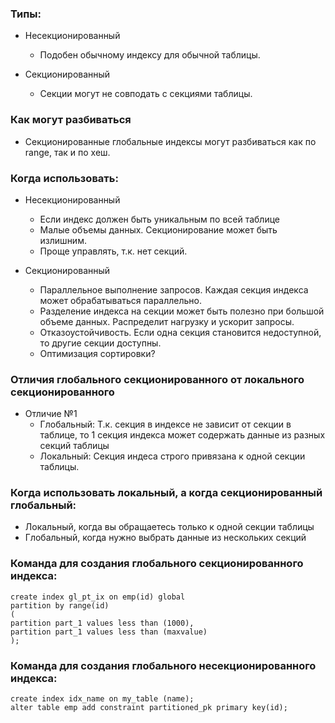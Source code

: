 ### Типы:
  - Несекционированный
    - Подобен обычному индексу для обычной таблицы. 
	
  - Секционированный
    - Секции могут не совподать с секциями таблицы.

### Как могут разбиваться
  - Секционированные глобальные индексы могут разбиваться как по range, так и по хеш.

### Когда использовать:
  - Несекционированный
    - Если индекс должен быть уникальным по всей таблице
	- Малые объемы данных. Секционирование может быть излишним.
	- Проще управлять, т.к. нет секций.
	
  - Секционированный
    - Параллельное выполнение запросов. Каждая секция индекса может обрабатываться параллельно.
	- Разделение индекса на секции может быть полезно при большой объеме данных. Распределит нагрузку и ускорит запросы.
	- Отказоустойчивость. Если одна секция становится недоступной, то другие секции доступны.
	- Оптимизация сортировки?

### Отличия глобального секционированного от локального секционированного
  - Отличие №1
    - Глобальный: Т.к. секция в индексе не зависит от секции в таблице, то 1 секция индекса может содержать данные из разных секций таблицы
	- Локальный: Секция индеса строго привязана к одной секции таблицы.

### Когда использовать локальный, а когда секционированный глобальный:
  - Локальный, когда вы обращаетесь только к одной секции таблицы
  - Глобальный, когда нужно выбрать данные из нескольких секций
  

### Команда для создания глобального секционированного индекса:
````
create index gl_pt_ix on emp(id) global
partition by range(id)
(
partition part_1 values less than (1000),
partition part_1 values less than (maxvalue)
);
````


### Команда для создания глобального несекционированного индекса:
````
create index idx_name on my_table (name);
alter table emp add constraint partitioned_pk primary key(id);
````